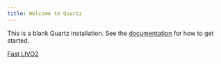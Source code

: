 ```yaml
---
title: Welcome to Quartz
---
```


This is a blank Quartz installation.
See the [documentation](https://quartz.jzhao.xyz) for how to get started.

[Fast LIVO2](fast_livo_2)
